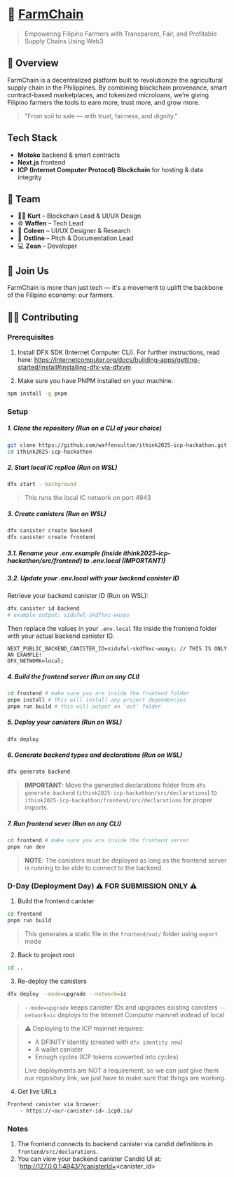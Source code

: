 # 🌾 [FarmChain](https://github.com/waffensultan/ithink2025-icp-hackathon)

> Empowering Filipino Farmers with Transparent, Fair, and Profitable Supply Chains Using Web3

## 🚀 Overview

FarmChain is a decentralized platform built to revolutionize the agricultural supply chain in the Philippines. By combining blockchain provenance, smart contract-based marketplaces, and tokenized microloans, we’re giving Filipino farmers the tools to earn more, trust more, and grow more.

> "From soil to sale — with trust, fairness, and dignity."

## Tech Stack

-   **Motoko** backend & smart contracts
-   **Next.js** frontend
-   **ICP (Internet Computer Protocol) Blockchain** for hosting & data integrity

## 🚜 Team

-   👨‍💻 **Kurt** – Blockchain Lead & UI/UX Design
-   ⚙️ **Waffen** – Tech Lead
-   🎨 **Coleen** – UI/UX Designer & Research
-   🎤 **Ostline** – Pitch & Documentation Lead
-   💻 **Zean** – Developer

## 🤝 Join Us

FarmChain is more than just tech — it's a movement to uplift the backbone of the Filipino economy: our farmers.

## 🧑‍💻 Contributing
### Prerequisites

1. Install DFX SDK (Internet Computer CLI). For further instructions, read here: https://internetcomputer.org/docs/building-apps/getting-started/install#installing-dfx-via-dfxvm

2. Make sure you have PNPM installed on your machine.

```bash
npm install -g pnpm
```

### Setup

##### 1. Clone the repository (Run on a CLI of your choice)

```bash
git clone https://github.com/waffensultan/ithink2025-icp-hackathon.git
cd ithink2025-icp-hackathon
```

##### 2. Start local IC replica (Run on WSL)

```bash
dfx start --background
```

> This runs the local IC network on port 4943

##### 3. Create canisters (Run on WSL)

```bash
dfx canister create backend
dfx canister create frontend
```

##### 3.1. Rename your .env.example (inside ithink2025-icp-hackathon/src/frontend) to .env.local (IMPORTANT!)

##### 3.2. Update your .env.local with your backend canister ID

Retrieve your backend canister ID (Run on WSL):

```bash
dfx canister id backend
# example output: sidufwl-skdfhxc-wuays
```

Then replace the values in your `.env.local` file inside the frontend folder with your actual backend canister ID.

```env
NEXT_PUBLIC_BACKEND_CANISTER_ID=sidufwl-skdfhxc-wuays; // THIS IS ONLY AN EXAMPLE!
DFX_NETWORK=local;
```

##### 4. Build the frontend server (Run on any CLI)

```bash
cd frontend # make sure you are inside the frontend folder
pnpm install # this will install any project dependencies
pnpm run build # this will output an 'out' folder
```

##### 5. Deploy your canisters (Run on WSL)

```bash
dfx deploy
```

##### 6. Generate backend types and declarations (Run on WSL)

```bash
dfx generate backend
```

> **IMPORTANT**: Move the generated declarations folder from `dfx generate backend` (`ithink2025-icp-hackathon/src/declarations`) to `ithink2025-icp-hackathon/frontend/src/declarations` for proper imports.

##### 7. Run frontend sever (Run on any CLI)

```bash
cd frontend # make sure you are inside the frontend server
pnpm run dev
```

> **NOTE**: The canisters must be deployed as long as the frontend server is running to be able to connect to the backend.

### D-Day (Deployment Day) ⚠️ FOR SUBMISSION ONLY ⚠️

1. Build the frontend canister

```bash
cd frontend
pnpm run build
```

> This generates a static file in the `frontend/out/` folder using `export` mode

2. Back to project root

```bash
cd ..
```

3. Re-deploy the canisters

```bash
dfx deploy --mode=upgrade --network=ic
```

> `--mode=upgrade` keeps canister IDs and upgrades existing canisters
> `--network=ic` deploys to the Internet Computer mainnet instead of local

> ⚠ Deploying to the ICP mainnet requires:
>
> -   A DFINITY identity (created with `dfx identity new`)
> -   A wallet canister
> -   Enough cycles (ICP tokens converted into cycles)
>
> Live deployments are NOT a requirement, so we can just give them our repository link, we just have to make sure that things are working.

4. Get live URLs

```bash
Frontend canister via browser:
    - https://<our-canister-id>.icp0.io/
```

### Notes

1. The frontend connects to backend canister via candid definitions in `frontend/src/declarations`.
2. You can view your backend canister Candid UI at:
   `http://127.0.0.1:4943/?canisterId=<canister_id>

